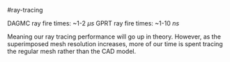 #ray-tracing 

DAGMC ray fire times: ~1-2 $\mu s$
GPRT ray fire times: ~1-10 $ns$

Meaning our ray tracing performance will go up in theory. However, as the superimposed mesh resolution increases, more of our time is spent tracing the regular mesh rather than the CAD model. 
